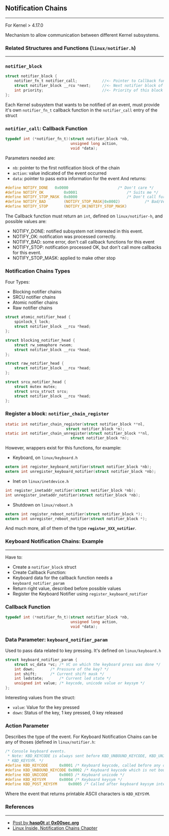 ## Notification Chains
---
For Kernel > 4.17.0

Mechanism to allow communication between different Kernel subsystems.

### Related Structures and Functions (`linux/notifier.h`)
---

### `notifier_block`

```c
struct notifier_block {
	notifier_fn_t notifier_call;           //<- Pointer to Callback function
	struct notifier_block __rcu *next;     //<- Next notifier block of the chain
	int priority;                          //<- Priority of this block in the chain
};
```
Each Kernel subsystem that wants to be notified of an event, must provide it's own `notifier_fn_t` callback function in the `notifier_call` entry of the struct

### `notifier_call`: Callback Function

```c
typedef int (*notifier_fn_t)(struct notifier_block *nb, 
                             unsigned long action, 
                             void *data);
```
Parameters needed are:
- `nb`: pointer to the first notification block of the chain 
- `action`: value indicated of the event occurred
- `data`: pointer to pass extra information for the event
And returns:
```c
#define NOTIFY_DONE	  0x0000		              /* Don't care */
#define NOTIFY_OK         0x0001		              /* Suits me */
#define NOTIFY_STOP_MASK  0x8000		              /* Don't call further */
#define NOTIFY_BAD        (NOTIFY_STOP_MASK|0x0002)           /* Bad/Veto action */
#define NOTIFY_STOP       (NOTIFY_OK|NOTIFY_STOP_MASK)
```
The Callback function must return an `int`, defined on `linux/notifier-h`, and possible values are:
- NOTIFY_DONE:  notified subsystem not interested in this event.
- NOTIFY_OK: notification was processed correctly.
- NOTIFY_BAD: some error, don't call callback functions for this event
- NOTIFY_STOP: notification processed OK, but don't call more callbacks for this event.
- NOTIFY_STOP_MASK: applied to make other stop

### Notification Chains Types
Four Types:
- Blocking notifier chains
- SRCU notifier chains
- Atomic notifier chains
- Raw notifier chains

```c
struct atomic_notifier_head {
	spinlock_t lock;
	struct notifier_block __rcu *head;
};

struct blocking_notifier_head {
	struct rw_semaphore rwsem;
	struct notifier_block __rcu *head;
};

struct raw_notifier_head {
	struct notifier_block __rcu *head;
};

struct srcu_notifier_head {
	struct mutex mutex;
	struct srcu_struct srcu;
	struct notifier_block __rcu *head;
};
```

### Register a block: `notifier_chain_register`
```c
static int notifier_chain_register(struct notifier_block **nl,
		                   struct notifier_block *n);
static int notifier_chain_unregister(struct notifier_block **nl,
		                     struct notifier_block *n);
```
However, wrappers exist for this functions, for example:
- Keyboard, on `linux/keyboard.h`
```c
extern int register_keyboard_notifier(struct notifier_block *nb);
extern int unregister_keyboard_notifier(struct notifier_block *nb);
```
- Inet on `linux/inetdevice.h`
```c
int register_inetaddr_notifier(struct notifier_block *nb);
int unregister_inetaddr_notifier(struct notifier_block *nb);
```
- Shutdown on `linux/reboot.h`
```c
extern int register_reboot_notifier(struct notifier_block *);
extern int unregister_reboot_notifier(struct notifier_block *);
```
And much more, all of them of the type **`register_XXX_notifier`**.

### Keyboard Notification Chains: Example
---
Have to:
- Create a `notifier_block` struct
- Create Callback Function: 
 - Keyboard data for the callback function needs a `keyboard_notifier_param`
 - Return right value, described before possible values
- Register the Keyboard Notifier using `register_keyboard_notifier`

### Callback Function
```c
typedef int (*notifier_fn_t)(struct notifier_block *nb, 
                             unsigned long action, 
                             void *data);
```
### Data Parameter: `keyboard_notifier_param`
Used to pass data related to key pressing. It's defined on `linux/keyboard.h`
```c
struct keyboard_notifier_param {
	struct vc_data *vc;	/* VC on which the keyboard press was done */
	int down;		/* Pressure of the key? */
	int shift;		/* Current shift mask */
	int ledstate;		/* Current led state */
	unsigned int value;	/* keycode, unicode value or keysym */
};
```
Interesting values from the struct:
- `value`: Value for the key pressed
- `down`: Status of the key, 1 key pressed, 0 key released

### Action Parameter
Describes the type of the event. For Keyboard Notification Chains can be any of thoses (defined in `linux/notifier.h`:
```c
/* Console keyboard events.
 * Note: KBD_KEYCODE is always sent before KBD_UNBOUND_KEYCODE, KBD_UNICODE and
 * KBD_KEYSYM. */
#define KBD_KEYCODE		0x0001 /* Keyboard keycode, called before any other */
#define KBD_UNBOUND_KEYCODE	0x0002 /* Keyboard keycode which is not bound to any other */
#define KBD_UNICODE		0x0003 /* Keyboard unicode */
#define KBD_KEYSYM		0x0004 /* Keyboard keysym */
#define KBD_POST_KEYSYM		0x0005 /* Called after keyboard keysym interpretation */
```
Where the event that returns printable ASCII characters is `KBD_KEYSYM`.

### References
---

- [Post by **hasp0t** at **0x00sec.org**](https://0x00sec.org/t/linux-keylogger-and-notification-chains/4566)
- [Linux Inside, Notification Chains Chapter](https://0xax.gitbooks.io/linux-insides/content/Concepts/linux-cpu-4.html)



